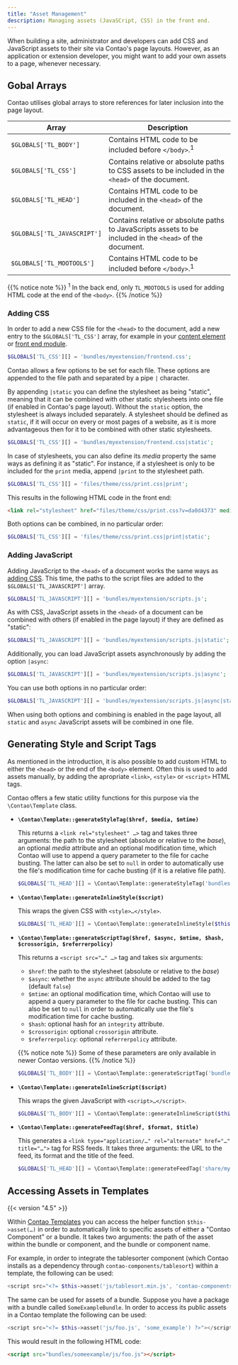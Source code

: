 ```yaml
---
title: "Asset Management"
description: Managing assets (JavaSCript, CSS) in the front end.
---
```



When building a site, administrator and developers can add CSS and JavaScript assets
to their site via Contao's page layouts. However, as an application or extension
developer, you might want to add your own assets to a page, whenever necessary.


## Gobal Arrays

Contao utilises global arrays to store references for later inclusion into the page
layout.


| Array | Description |
| --- | --- |
| `$GLOBALS['TL_BODY']` | Contains HTML code to be included before `</body>`.<sup>1</sup> |
| `$GLOBALS['TL_CSS']` | Contains relative or absolute paths to CSS assets to be included in the `<head>` of the document. |
| `$GLOBALS['TL_HEAD']` | Contains HTML code to be included in the `<head>` of the document. |
| `$GLOBALS['TL_JAVASCRIPT']` | Contains relative or absolute paths to JavaScripts assets to be included in the `<head>` of the document. |
| `$GLOBALS['TL_MOOTOOLS']` | Contains HTML code to be included before `</body>`.<sup>1</sup> |

{{% notice note %}}
<sup>1</sup> In the back end, only `TL_MOOTOOLS` is used for adding HTML code at
the end of the `<body>`.
{{% /notice %}}


### Adding CSS

In order to add a new CSS file for the `<head>` to the document, add a new entry
to the `$GLOBALS['TL_CSS']` array, for example in your [content element][ContaoContentElement]
or [front end module][ContaoFrontEndModule].

```php
$GLOBALS['TL_CSS'][] = 'bundles/myextension/frontend.css';
```

Contao allows a few options to be set for each file. These options are appended
to the file path and separated by a pipe `|` character.

By appending `|static` you can define the stylesheet as being "static", meaning 
that it can be combined with other static stylesheets into one file (if enabled
in Contao's page layout). Without the `static` option, the stylesheet is always 
included separately. A stylesheet should be defined as `static`, if it will occur 
on every or most pages of a website, as it is more advantageous then for it to be 
combined with other static stylesheets.

```php
$GLOBALS['TL_CSS'][] = 'bundles/myextension/frontend.css|static';
```

In case of stylesheets, you can also define its _media_ property the same ways as
defining it as "static". For instance, if a stylesheet is only to be included for
the `print` media, append `|print` to the stylesheet path.

```php
$GLOBALS['TL_CSS'][] = 'files/theme/css/print.css|print';
```

This results in the following HTML code in the front end:

```html
<link rel="stylesheet" href="files/theme/css/print.css?v=da0d4373" media="print">
```

Both options can be combined, in no particular order:

```php
$GLOBALS['TL_CSS'][] = 'files/theme/css/print.css|print|static';
```


### Adding JavaScript

Adding JavaScript to the `<head>` of a document works the same ways as [adding CSS](#adding-css).
This time, the paths to the script files are added to the `$GLOBALS['TL_JAVASCRIPT']`
array.

```php
$GLOBALS['TL_JAVASCRIPT'][] = 'bundles/myextension/scripts.js';
```

As with CSS, JavaScript assets in the `<head>` of a document can be combined with
others (if enabled in the page layout) if they are defined as "static":

```php
$GLOBALS['TL_JAVASCRIPT'][] = 'bundles/myextension/scripts.js|static';
```

Additionally, you can load JavaScript assets asynchronously by adding the option
`|async`:

```php
$GLOBALS['TL_JAVASCRIPT'][] = 'bundles/myextension/scripts.js|async';
```

You can use both options in no particular order:

```php
$GLOBALS['TL_JAVASCRIPT'][] = 'bundles/myextension/scripts.js|async|static';
```

When using both options and combining is enabled in the page layout, all `static` 
and `async` JavaScript assets will be combined in one file.


## Generating Style and Script Tags

As mentioned in the introduction, it is also possible to add custom HTML to either
the `<head>` or the end of the `<body>` element. Often this is used to add assets
manually, by adding the apropriate `<link>`, `<style>` or `<script>` HTML tags.

Contao offers a few static utility functions for this purpose via the `\Contao\Template`
class.

* __`\Contao\Template::generateStyleTag($href, $media, $mtime)`__ 
  
  This returns a `<link rel="stylesheet" …>` tag and takes three arguments: the
  path to the stylesheet (absolute or relative to the _base_), an optional _media_
  attribute and an optional modification time, which Contao will use to append a
  query parameter to the file for cache busting. The latter can also be set to
  `null` in order to automatically use the file's modification time for cache busting
  (if it is a relative file path).

  ```php
  $GLOBALS['TL_HEAD'][] = \Contao\Template::generateStyleTag('bundles/myextension/print.css', 'print', null);
  ```
* __`\Contao\Template::generateInlineStyle($script)`__

  This wraps the given CSS with `<style>…</style>`.

  ```php
  $GLOBALS['TL_HEAD'][] = \Contao\Template::generateInlineStyle($this->generateCss());
  ```
* __`\Contao\Template::generateScriptTag($href, $async, $mtime, $hash, $crossorigin, $referrerpolicy)`__ 
  
  This returns a `<script src="…" …>` tag and takes six arguments: 

  * `$href`: the path to the stylesheet (absolute or relative to the _base_)
  * `$async`: whether the `async` attribute should be added to the tag (default `false`)
  * `$mtime`: an optional modification time, which Contao will use to append a query 
    parameter to the file for cache busting. This can also be set to `null` in order 
    to automatically use the file's modification time for cache busting.
  * `$hash`: optional hash for an `integrity` attribute.
  * `$crossorigin`: optional `crossorigin` attribute.
  * `$referrerpolicy`: optional `referrerpolicy` attribute.

  {{% notice note %}}
Some of these parameters are only available in newer Contao versions.
  {{% /notice %}}

  ```php
  $GLOBALS['TL_BODY'][] = \Contao\Template::generateScriptTag('bundles/myextension/scripts.js', false, null);
  ```
* __`\Contao\Template::generateInlineScript($script)`__

  This wraps the given JavaScript with `<script>…</script>`.

  ```php
  $GLOBALS['TL_BODY'][] = \Contao\Template::generateInlineScript($this->generateJavaScript());
  ```
* __`\Contao\Template::generateFeedTag($href, $format, $title)`__

  This generates a `<link type="application/…" rel="alternate" href="…" title="…">` 
  tag for RSS feeds. It takes three arguments: the URL to the feed, its format and 
  the title of the feed.

  ```php
  $GLOBALS['TL_HEAD'][] = \Contao\Template::generateFeedTag('share/myfeed.xml', 'rss', 'My Feed');
  ```


## Accessing Assets in Templates

{{< version "4.5" >}}

Within [Contao Templates][ContaoTemplates] you can access the helper function `$this->asset(…)`
in order to automatically link to specific assets of either a "Contao Component"
or a bundle. It takes two arguments: the path of the asset within the bundle or
component, and the bundle or component name.

For example, in order to integrate the tablesorter component (which Contao installs
as a dependency through `contao-components/tablesort`) within a template, the following
can be used:

```php
<script src="<?= $this->asset('js/tablesort.min.js', 'contao-components/tablesort') ?>"></script>
```

The same can be used for assets of a bundle. Suppose you have a package with a bundle
called `SomeExampleBundle`. In order to access its public assets in a Contao template the 
following can be used:

```php
<script src="<?= $this->asset('js/foo.js', 'some_example') ?>"></script>
```

This would result in the following HTML code:

```html
<script src="bundles/someexample/js/foo.js"></script>
```


[ContaoContentElement]: /framework/content-elements
[ContaoFrontEndModule]: /framework/front-end-modules
[ContaoTemplates]: /framework/templates/
